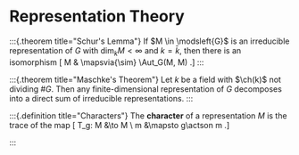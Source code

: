 # Representation Theory 


:::{.theorem title="Schur's Lemma"}
If $M \in \modsleft{G}$ is an irreducible representation of $G$ with $\dim_k M < \infty$ and $k=\bar{k}$, then there is an isomorphism
\[
M & \mapsvia{\sim} \Aut_G(M, M)
.\]
:::


:::{.theorem title="Maschke's Theorem"}
Let $k$ be a field with $\ch(k)$ not dividing $\# G$.
Then any finite-dimensional representation of $G$ decomposes into a direct sum of irreducible representations.
:::



:::{.definition title="Characters"}
The **character** of a representation $M$ is the trace of the map
\[
T_g: M &\to M \\
m &\mapsto g\actson m
.\]

:::

